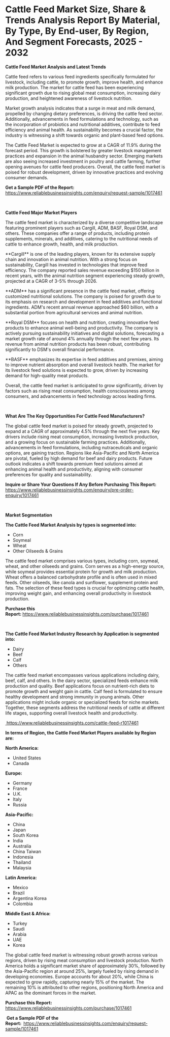 <p><h1>Cattle Feed Market Size, Share & Trends Analysis Report By Material, By Type, By End-user, By Region, And Segment Forecasts, 2025 - 2032</h1></p><p><strong>Cattle Feed Market Analysis and Latest Trends</strong></p>
<p><p>Cattle feed refers to various feed ingredients specifically formulated for livestock, including cattle, to promote growth, improve health, and enhance milk production. The market for cattle feed has been experiencing significant growth due to rising global meat consumption, increasing dairy production, and heightened awareness of livestock nutrition. </p><p>Market growth analysis indicates that a surge in meat and milk demand, propelled by changing dietary preferences, is driving the cattle feed sector. Additionally, advancements in feed formulations and technology, such as the incorporation of probiotics and nutritional additives, contribute to feed efficiency and animal health. As sustainability becomes a crucial factor, the industry is witnessing a shift towards organic and plant-based feed options.</p><p>The Cattle Feed Market is expected to grow at a CAGR of 11.9% during the forecast period. This growth is bolstered by greater livestock management practices and expansion in the animal husbandry sector. Emerging markets are also seeing increased investment in poultry and cattle farming, further opening avenues for cattle feed producers. Overall, the cattle feed market is poised for robust development, driven by innovative practices and evolving consumer demands.</p></p>
<p><strong>Get a Sample PDF of the Report:&nbsp;</strong> <a href="https://www.reliablebusinessinsights.com/enquiry/request-sample/1017461?utm_campaign=2782&utm_medium=2&utm_source=Github&utm_content=ia&utm_term=16042025&utm_id=cattle-feed">https://www.reliablebusinessinsights.com/enquiry/request-sample/1017461</a></p>
<p>&nbsp;</p>
<p><strong>Cattle Feed Major Market Players</strong></p>
<p><p>The cattle feed market is characterized by a diverse competitive landscape featuring prominent players such as Cargill, ADM, BASF, Royal DSM, and others. These companies offer a range of products, including protein supplements, minerals, and additives, catering to the nutritional needs of cattle to enhance growth, health, and milk production.</p><p>**Cargill** is one of the leading players, known for its extensive supply chain and innovation in animal nutrition. With a strong focus on sustainability, Cargill has invested in technologies that improve feed efficiency. The company reported sales revenue exceeding $150 billion in recent years, with the animal nutrition segment experiencing steady growth, projected at a CAGR of 3-5% through 2026.</p><p>**ADM** has a significant presence in the cattle feed market, offering customized nutritional solutions. The company is poised for growth due to its emphasis on research and development in feed additives and functional ingredients. ADM's recent annual revenue approached $60 billion, with a substantial portion from agricultural services and animal nutrition.</p><p>**Royal DSM** focuses on health and nutrition, creating innovative feed products to enhance animal well-being and productivity. The company is actively pursuing sustainability initiatives and digital solutions, forecasting a market growth rate of around 4% annually through the next few years. Its revenue from animal nutrition products has been robust, contributing significantly to DSM's overall financial performance.</p><p>**BASF** emphasizes its expertise in feed additives and premixes, aiming to improve nutrient absorption and overall livestock health. The market for its livestock feed solutions is expected to grow, driven by increasing demand for high-quality meat products.</p><p>Overall, the cattle feed market is anticipated to grow significantly, driven by factors such as rising meat consumption, health consciousness among consumers, and advancements in feed technology across leading firms.</p></p>
<p>&nbsp;</p>
<p><strong>What Are The Key Opportunities For Cattle Feed Manufacturers?</strong></p>
<p><p>The global cattle feed market is poised for steady growth, projected to expand at a CAGR of approximately 4.5% through the next five years. Key drivers include rising meat consumption, increasing livestock production, and a growing focus on sustainable farming practices. Additionally, advancements in feed formulations, including nutraceuticals and organic options, are gaining traction. Regions like Asia-Pacific and North America are pivotal, fueled by high demand for beef and dairy products. Future outlook indicates a shift towards premium feed solutions aimed at enhancing animal health and productivity, aligning with consumer preferences for quality and sustainability.</p></p>
<p><strong>Inquire or Share Your Questions If Any Before Purchasing This Report:</strong> <a href="https://www.reliablebusinessinsights.com/enquiry/pre-order-enquiry/1017461?utm_campaign=2782&utm_medium=2&utm_source=Github&utm_content=ia&utm_term=16042025&utm_id=cattle-feed">https://www.reliablebusinessinsights.com/enquiry/pre-order-enquiry/1017461</a></p>
<p>&nbsp;</p>
<p><strong>Market Segmentation</strong></p>
<p><strong>The Cattle Feed Market Analysis by types is segmented into:</strong></p>
<p><ul><li>Corn</li><li>Soymeal</li><li>Wheat</li><li>Other Oilseeds & Grains</li></ul></p>
<p><p>The cattle feed market comprises various types, including corn, soymeal, wheat, and other oilseeds and grains. Corn serves as a high-energy source, while soymeal provides essential protein for growth and milk production. Wheat offers a balanced carbohydrate profile and is often used in mixed feeds. Other oilseeds, like canola and sunflower, supplement protein and fats. The selection of these feed types is crucial for optimizing cattle health, improving weight gain, and enhancing overall productivity in livestock production.</p></p>
<p><strong>Purchase this Report:&nbsp;</strong><a href="https://www.reliablebusinessinsights.com/purchase/1017461?utm_campaign=2782&utm_medium=2&utm_source=Github&utm_content=ia&utm_term=16042025&utm_id=cattle-feed">https://www.reliablebusinessinsights.com/purchase/1017461</a></p>
<p>&nbsp;</p>
<p><strong>The Cattle Feed Market Industry Research by Application is segmented into:</strong></p>
<p><ul><li>Dairy</li><li>Beef</li><li>Calf</li><li>Others</li></ul></p>
<p><p>The cattle feed market encompasses various applications including dairy, beef, calf, and others. In the dairy sector, specialized feeds enhance milk production and quality. Beef applications focus on nutrient-rich diets to promote growth and weight gain in cattle. Calf feed is formulated to ensure healthy development and strong immunity in young animals. Other applications might include organic or specialized feeds for niche markets. Together, these segments address the nutritional needs of cattle at different life stages, supporting overall livestock health and productivity.</p></p>
<p><a href="https://www.reliablebusinessinsights.com/cattle-feed-r1017461?utm_campaign=2782&utm_medium=2&utm_source=Github&utm_content=ia&utm_term=16042025&utm_id=cattle-feed">&nbsp;https://www.reliablebusinessinsights.com/cattle-feed-r1017461</a></p>
<p><strong>In terms of Region, the Cattle Feed Market Players available by Region are:</strong></p>
<p>
    <p> <strong> North America: </strong>
        <ul>
            <li>United States</li>
            <li>Canada</li>
        </ul>
        </p> 
    <p> <strong> Europe: </strong>
        <ul>
            <li>Germany</li>
            <li>France</li>
            <li>U.K.</li>
            <li>Italy</li>
            <li>Russia</li>
        </ul>
        </p> 
    <p> <strong> Asia-Pacific: </strong>
        <ul>
            <li>China</li>
            <li>Japan</li>
            <li>South Korea</li>
            <li>India</li>
            <li>Australia</li>
            <li>China Taiwan</li>
            <li>Indonesia</li>
            <li>Thailand</li>
            <li>Malaysia</li>
        </ul>
        </p> 
    <p> <strong> Latin America: </strong>
        <ul>
            <li>Mexico</li>
            <li>Brazil</li>
            <li>Argentina Korea</li>
            <li>Colombia</li>
        </ul>
        </p> 
    <p> <strong> Middle East & Africa: </strong>
        <ul>
            <li>Turkey</li>
            <li>Saudi</li>
            <li>Arabia</li>
            <li>UAE</li>
            <li>Korea</li>
        </ul>
    </p>
    </p>
<p><p>The global cattle feed market is witnessing robust growth across various regions, driven by rising meat consumption and livestock production. North America holds a significant market share of approximately 30%, followed by the Asia-Pacific region at around 25%, largely fueled by rising demand in developing economies. Europe accounts for about 20%, while China is expected to grow rapidly, capturing nearly 15% of the market. The remaining 10% is attributed to other regions, positioning North America and APAC as the dominant forces in the market.</p></p>
<p><strong>Purchase this Report: </strong><a href="https://www.reliablebusinessinsights.com/purchase/1017461?utm_campaign=2782&utm_medium=2&utm_source=Github&utm_content=ia&utm_term=16042025&utm_id=cattle-feed">https://www.reliablebusinessinsights.com/purchase/1017461</a></p>
<p>&nbsp;<strong>Get a Sample PDF of the Report:&nbsp;&nbsp;</strong><a href="https://www.reliablebusinessinsights.com/enquiry/request-sample/1017461?utm_campaign=2782&utm_medium=2&utm_source=Github&utm_content=ia&utm_term=16042025&utm_id=cattle-feed">https://www.reliablebusinessinsights.com/enquiry/request-sample/1017461</a></p>
<p><strong></strong></p>
<p><p></p><p></p><p></p></p>